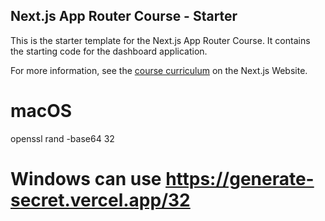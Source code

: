 ## Next.js App Router Course - Starter

This is the starter template for the Next.js App Router Course. It contains the starting code for the dashboard application.

For more information, see the [course curriculum](https://nextjs.org/learn) on the Next.js Website.

# macOS
openssl rand -base64 32
# Windows can use https://generate-secret.vercel.app/32